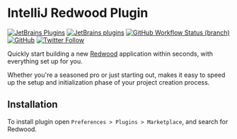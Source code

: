 # IntelliJ Redwood Plugin

[![JetBrains Plugins](https://img.shields.io/jetbrains/plugin/v/21378-redwood)](https://plugins.jetbrains.com/plugin/21378-redwood)
[![JetBrains plugins](https://img.shields.io/jetbrains/plugin/d/21378-redwood)](https://plugins.jetbrains.com/plugin/21378-redwood/versions)
[![GitHub Workflow Status (branch)](https://img.shields.io/github/actions/workflow/status/KartanHQ/intellij-redwood/build.yml?branch=master)](https://github.com/KartanHQ/intellij-redwood/actions/workflows/build.yml)
[![GitHub](https://img.shields.io/github/license/KartanHQ/intellij-redwood)](https://github.com/KartanHQ/intellij-redwood/blob/master/LICENSE)
[![Twitter Follow](https://img.shields.io/badge/follow-%40nekofar-1DA1F2?logo=twitter&style=flat)](https://twitter.com/nekofar)

<!-- Plugin description -->
Quickly start building a new [Redwood](https://redwoodjs.com/) application within seconds, with everything set up for you.

Whether you're a seasoned pro or just starting out, makes it easy to speed up the setup and initialization phase of your project creation process.
<!-- Plugin description end -->

## Installation

To install plugin open `Preferences > Plugins > Marketplace`, and search for Redwood.

